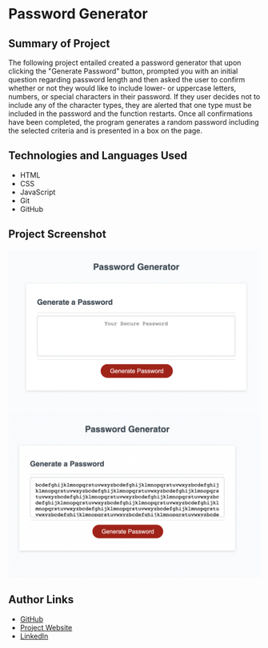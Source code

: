 # Password Generator

## Summary of Project

The following project entailed created a password generator that upon clicking the "Generate Password" button, prompted you with an initial question regarding password length and then asked the user to confirm whether or not they would like to include lower- or uppercase letters, numbers, or special characters in their password. If they user decides not to include any of the character types, they are alerted that one type must be included in the password and the function restarts. Once all confirmations have been completed, the program generates a random password including the selected criteria and is presented in a box on the page.

## Technologies and Languages Used

* HTML
* CSS
* JavaScript
* Git
* GitHub

## Project Screenshot

![Project Screenshot 1](Assets/Project-Screenshot.png)
![Project Screenshot 2](Assets/project-screenshot1.png)

## Author Links

* [GitHub](https://github.com/lilyannekot)
* [Project Website](https://lilyannekot.github.io/password-generator/)
* [LinkedIn](https://www.linkedin.com/in/lilykot/)